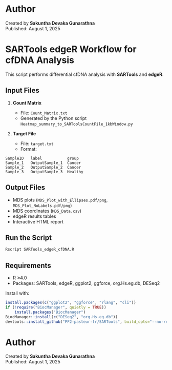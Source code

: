 # Author
Created by **Sakuntha Devaka Gunarathna**  
Published: August 1, 2025

# SARTools edgeR Workflow for cfDNA Analysis

This script performs differential cfDNA analysis with **SARTools** and **edgeR**.

## Input Files

1. **Count Matrix**
   - File: `Count_Matrix.txt`
   - Generated by the Python script `Heatmap_summary_to_SARToolsCountFile_1kbWindow.py`

2. **Target File**
   - File: `target.txt`
   - Format:
```
SampleID   label           group
Sample_1   OutputSample_1  Cancer
Sample_2   OutputSample_2  Cancer
Sample_3   OutputSample_3  Healthy
```

## Output Files

- MDS plots (`MDS_Plot_with_Ellipses.pdf/png`, `MDS_Plot_NoLabels.pdf/png`)
- MDS coordinates (`MDS_Data.csv`)
- edgeR results tables
- Interactive HTML report

## Run the Script

```bash
Rscript SARTools_edgeR_cfDNA.R
```

## Requirements

- R ≥4.0
- Packages: SARTools, edgeR, ggplot2, ggforce, org.Hs.eg.db, DESeq2

Install with:

```r
install.packages(c("ggplot2", "ggforce", "rlang", "cli"))
if (!require("BiocManager", quietly = TRUE))
    install.packages("BiocManager")
BiocManager::install(c("DESeq2", "org.Hs.eg.db"))
devtools::install_github("PF2-pasteur-fr/SARTools", build_opts="--no-resave-data")
```

# Author
Created by **Sakuntha Devaka Gunarathna**  
Published: August 1, 2025
